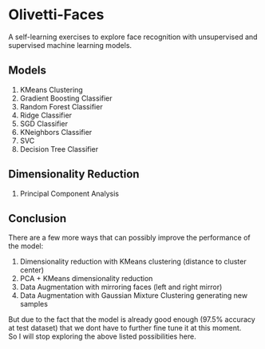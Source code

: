 # Olivetti-Faces
A self-learning exercises to explore face recognition with unsupervised and supervised machine learning models.

## Models
1. KMeans Clustering
2. Gradient Boosting Classifier
3. Random Forest Classifier
4. Ridge Classifier
5. SGD Classifier
6. KNeighbors Classifier
7. SVC
8. Decision Tree Classifier

## Dimensionality Reduction
1. Principal Component Analysis

## Conclusion
There are a few more ways that can possibly improve the performance of the model:
1. Dimensionality reduction with KMeans clustering (distance to cluster center)
2. PCA + KMeans dimensionality reduction
3. Data Augmentation with mirroring faces (left and right mirror)
4. Data Augmentation with Gaussian Mixture Clustering generating new samples

But due to the fact that the model is already good enough (97.5% accuracy at test dataset) that we dont have to further fine tune it at this moment.\
So I will stop exploring the above listed possibilities here.
